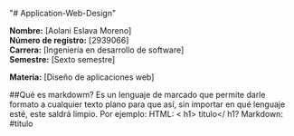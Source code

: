 "# Application-Web-Design" 

**Nombre:** [Aolani Eslava Moreno]  
**Número de registro:** [2939066]  
**Carrera:** [Ingeniería en desarrollo de software]  
**Semestre:** [Sexto semestre]  

**Materia:** [Diseño de aplicaciones web]  



##Qué es markdowm?
Es un lenguaje de marcado que permite darle formato a cualquier texto plano para que así, sin importar en qué lenguaje esté, este saldrá limpio.
Por ejemplo:
HTML: < h1> titulo</ h1?
Markdown: #titulo


